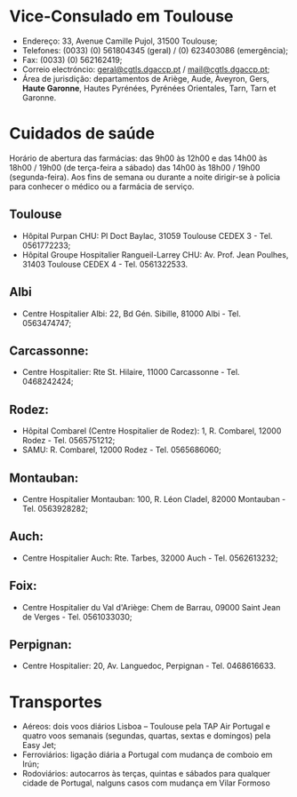 # Vice-Consulado em Toulouse
- Endereço: 33, Avenue Camille Pujol, 31500 Toulouse;
- Telefones: (0033) (0) 561804345 (geral) / (0) 623403086 (emergência);
- Fax: (0033) (0) 562162419;
- Correio electróncio: geral@cgtls.dgaccp.pt / mail@cgtls.dgaccp.pt;
- Área de jurisdição: departamentos de Ariège, Aude, Aveyron, Gers, **Haute Garonne**, Hautes Pyrénées, Pyrénées Orientales, Tarn, Tarn et Garonne.

# Cuidados de saúde

Horário de abertura das farmácias: das 9h00 às 12h00 e das 14h00 às 18h00 / 19h00 (de terça-feira a sábado) das 14h00 às 18h00 / 19h00 (segunda-feira).
Aos fins de semana ou durante a noite dirigir-se à policia para conhecer o médico ou a farmácia de serviço.

## Toulouse
- Hôpital Purpan CHU: Pl Doct Baylac, 31059 Toulouse CEDEX 3 - Tel. 0561772233;
- Hôpital Groupe Hospitalier Rangueil-Larrey CHU: Av. Prof. Jean Poulhes, 31403 Toulouse CEDEX 4 - Tel. 0561322533.

## Albi
- Centre Hospitalier Albi: 22, Bd Gén. Sibille, 81000 Albi - Tel. 0563474747;

## Carcassonne:
- Centre Hospitalier: Rte St. Hilaire, 11000 Carcassonne - Tel. 0468242424;

## Rodez:
- Hôpital Combarel (Centre Hospitalier de Rodez): 1, R. Combarel, 12000 Rodez - Tel. 0565751212;
- SAMU: R. Combarel, 12000 Rodez - Tel. 0565686060;

## Montauban:
- Centre Hospitalier Montauban: 100, R. Léon Cladel, 82000 Montauban - Tel. 0563928282;

## Auch:
- Centre Hospitalier Auch: Rte. Tarbes, 32000 Auch - Tel. 0562613232;

## Foix:
- Centre Hospitalier du Val d'Ariège: Chem de Barrau, 09000 Saint Jean de Verges - Tel. 0561033030;

## Perpignan:
- Centre Hospitalier: 20, Av. Languedoc, Perpignan - Tel. 0468616633.

# Transportes

- Aéreos: dois voos diários Lisboa – Toulouse pela TAP Air Portugal e quatro voos semanais (segundas, quartas, sextas e domingos) pela Easy Jet;
- Ferroviários: ligação diária a Portugal com mudança de comboio em Irún;
- Rodoviários: autocarros às terças, quintas e sábados para qualquer cidade de Portugal, nalguns casos com mudança em Vilar Formoso


